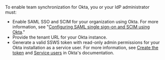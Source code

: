 To enable team synchronization for Okta, you or your IdP administrator must:

- Enable SAML SSO and SCIM for your organization using Okta. For more information, see "[Configuring SAML single sign-on and SCIM using Okta](/github/setting-up-and-managing-organizations-and-teams/configuring-saml-single-sign-on-and-scim-using-okta)."
- Provide the tenant URL for your Okta instance.
- Generate a valid SSWS token with read-only admin permissions for your Okta installation as a service user. For more information, see [Create the token](https://developer.okta.com/docs/guides/create-an-api-token/create-the-token/) and [Service users](https://help.okta.com/en/prod/Content/Topics/Adv_Server_Access/docs/service-users.htm) in Okta's documentation.
